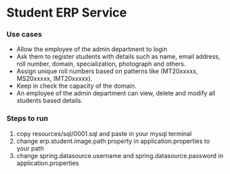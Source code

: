 # Student ERP Service

### Use cases

* Allow the employee of the admin department to login
* Ask them to register students with details such as name, email address, roll number, domain, specialization,
  photograph and others.
* Assign unique roll numbers based on patterns like (MT20xxxxx, MS20xxxxx, IMT20xxxxx).
* Keep in check the capacity of the domain.
* An employee of the admin department can view, delete and modify all students based details.

### Steps to run

1. copy resources/sql/0001.sql and paste in your mysql terminal
2. change erp.student.image.path property in application.properties to your path
3. change spring.datasource.username and spring.datasource.password in application.properties
